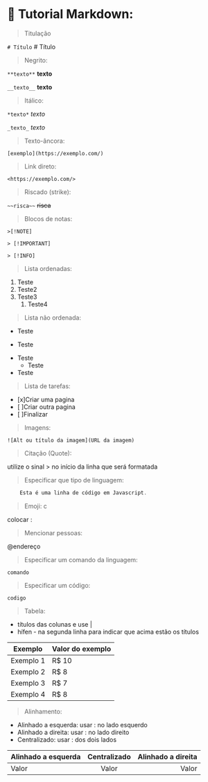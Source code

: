 # 📝 Tutorial Markdown:

> Titulação

```# Título``` # Título

> Negrito: 

```**texto**``` **texto**

```__texto__``` __texto__

> Itálico: 

```*texto*```   *texto*

```_texto_```   _texto_

> Texto-âncora: 

```[exemplo](https://exemplo.com/)```

> Link direto:

```<https://exemplo.com/>```

> Riscado (strike): 

```~~risca~~```  ~~risca~~

> Blocos de notas: 

```>[!NOTE]``` 

```> [!IMPORTANT]```

```> [!INFO]```

> Lista ordenadas:

1. Teste
1. Teste2
1. Teste3
    1. Teste4

> Lista não ordenada:

* Teste
- Teste 
* Teste
   * Teste 
* Teste

> Lista de tarefas:

- [x]Criar uma pagina
- [ ]Criar outra pagina
- [ ]Finalizar

> Imagens: 

```![Alt ou título da imagem](URL da imagem)```

> Citação (Quote): 

utilize o sinal > no início da linha que será formatada

> Especificar que tipo de linguagem: 

~~~javascript
    Esta é uma linha de código em Javascript.
~~~

> Emoji: c

colocar :

> Mencionar pessoas: 

@endereço

> Especificar um comando da linguagem: 

`comando`

> Especificar um código: 

```codigo```

> Tabela: 

- títulos das colunas e use |
- hífen - na segunda linha para indicar que acima estão os títulos
	  
Exemplo   | Valor do exemplo
--------- | ------
Exemplo 1 | R$ 10
Exemplo 2 | R$ 8
Exemplo 3 | R$ 7
Exemplo 4 | R$ 8

> Alinhamento: 

- Alinhado a esquerda: usar : no lado esquerdo 
- Alinhado a direita: usar : no lado direito
- Centralizado: usar : dos dois lados

Alinhado a esquerda | Centralizado | Alinhado a direita
:---------|:------:|-------:
Valor | Valor | Valor


